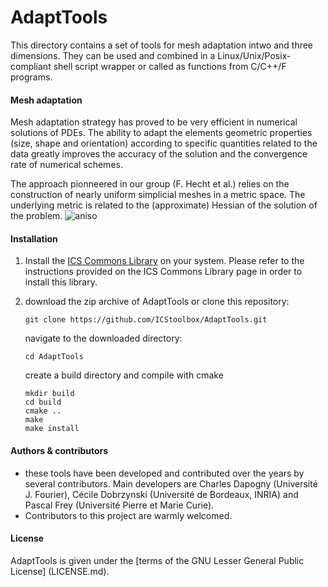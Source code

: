 # AdaptTools
This directory contains a set of tools for mesh adaptation intwo and three dimensions. They can be used and combined in a Linux/Unix/Posix-compliant shell script wrapper or called as functions from C/C++/F programs.

#### Mesh adaptation
Mesh adaptation strategy has proved to be very efficient in numerical solutions of PDEs. The ability to adapt the elements geometric properties (size, shape and orientation) according to specific quantities related to the data greatly improves the accuracy of the solution and the convergence rate of numerical schemes.

The approach pionneered in our group (F. Hecht et al.) relies on the construction of nearly uniform simplicial meshes in a metric space. The underlying metric is related to the (approximate) Hessian of the solution of the problem.
![aniso](https://cloud.githubusercontent.com/assets/11386916/13727601/ecdd2862-e8f8-11e5-97ed-1e436c98a851.png)

#### Installation
1. Install the [ICS Commons Library](https://github.com/ICStoolbox/Commons) on your system. 
Please refer to the instructions provided on the ICS Commons Library page in order to install this library.

2. download the zip archive of AdaptTools or clone this repository:

   ` git clone https://github.com/ICStoolbox/AdaptTools.git `

   navigate to the downloaded directory: 

   ` cd AdaptTools `

   create a build directory and compile with cmake
   ```
   mkdir build
   cd build
   cmake ..
   make
   make install
   ```

#### Authors & contributors
* these tools have been developed and contributed over the years by several contributors. Main developers are Charles Dapogny (Université J. Fourier), Cécile Dobrzynski (Université de Bordeaux, INRIA) and Pascal Frey (Université Pierre et Marie Curie).
* Contributors to this project are warmly welcomed. 

#### License
AdaptTools is given under the [terms of the GNU Lesser General Public License] (LICENSE.md).

